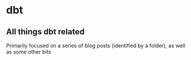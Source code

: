 # dbt
## All things dbt related

Primarily focused on a series of blog posts (identified by a folder), as well as some other bits
